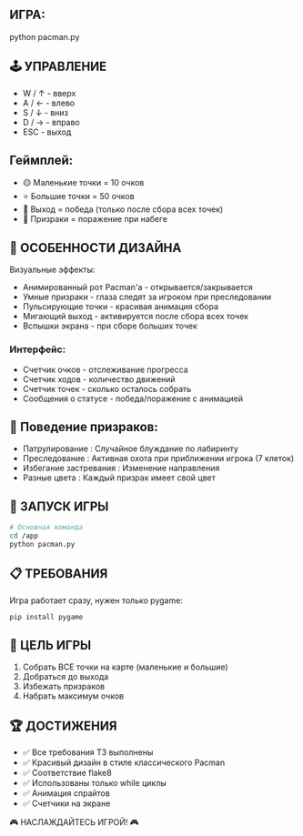 ## ИГРА:
python pacman.py

## 🕹️ УПРАВЛЕНИЕ
- W / ↑ - вверх
- A / ← - влево  
- S / ↓ - вниз
- D / → - вправо
- ESC - выход

## Геймплей:
- 🟡 Маленькие точки = 10 очков
- ⭐ Большие точки = 50 очков  
- 🚪 Выход = победа (только после сбора всех точек)
- 👻 Призраки = поражение при набеге

## 🎨 ОСОБЕННОСТИ ДИЗАЙНА
Визуальные эффекты:
- Анимированный рот Pacman'a - открывается/закрывается 
- Умные призраки - глаза следят за игроком при преследовании
- Пульсирующие точки - красивая анимация сбора
- Мигающий выход - активируется после сбора всех точек
- Вспышки экрана - при сборе больших точек

### Интерфейс:
-   Счетчик очков   - отслеживание прогресса
-   Счетчик ходов   - количество движений
-   Счетчик точек   - сколько осталось собрать
-   Сообщения о статусе   - победа/поражение с анимацией

## 🧠 Поведение призраков:
-   Патрулирование  : Случайное блуждание по лабиринту
-   Преследование  : Активная охота при приближении игрока (7 клеток)
-   Избегание застревания  : Изменение направления
-   Разные цвета  : Каждый призрак имеет свой цвет

## 🚀 ЗАПУСК ИГРЫ

```bash
# Основная команда
cd /app
python pacman.py
```

## 📋 ТРЕБОВАНИЯ

Игра работает сразу, нужен только pygame:
```bash
pip install pygame
```

## 🎯 ЦЕЛЬ ИГРЫ

1.   Собрать ВСЕ точки   на карте (маленькие и большие)
2.   Добраться до выхода   
3.   Избежать призраков  
4.   Набрать максимум очков  

## 🏆 ДОСТИЖЕНИЯ

- ✅   Все требования ТЗ выполнены  
- ✅   Красивый дизайн в стиле классического Pacman    
- ✅   Соответствие flake8
- ✅   Использованы только while циклы  
- ✅   Анимация спрайтов  
- ✅   Счетчики на экране  

🎮 НАСЛАЖДАЙТЕСЬ ИГРОЙ! 🎮
